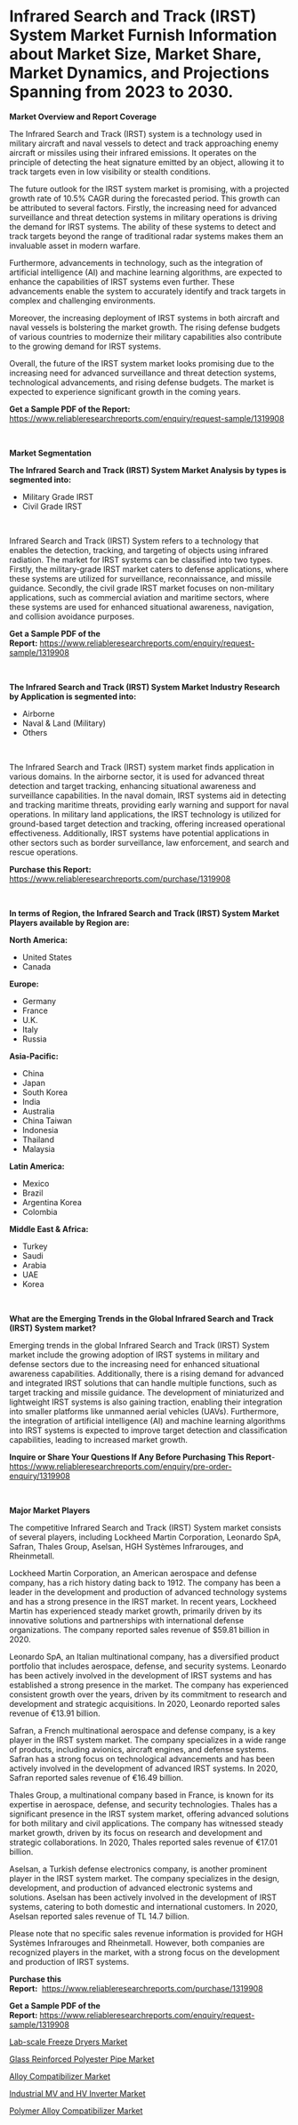<p><h1>Infrared Search and Track (IRST) System Market Furnish Information about Market Size, Market Share, Market Dynamics, and Projections Spanning from 2023 to 2030.</h1></p><p><strong>Market Overview and Report Coverage</strong></p>
<p><p>The Infrared Search and Track (IRST) system is a technology used in military aircraft and naval vessels to detect and track approaching enemy aircraft or missiles using their infrared emissions. It operates on the principle of detecting the heat signature emitted by an object, allowing it to track targets even in low visibility or stealth conditions.</p><p>The future outlook for the IRST system market is promising, with a projected growth rate of 10.5% CAGR during the forecasted period. This growth can be attributed to several factors. Firstly, the increasing need for advanced surveillance and threat detection systems in military operations is driving the demand for IRST systems. The ability of these systems to detect and track targets beyond the range of traditional radar systems makes them an invaluable asset in modern warfare.</p><p>Furthermore, advancements in technology, such as the integration of artificial intelligence (AI) and machine learning algorithms, are expected to enhance the capabilities of IRST systems even further. These advancements enable the system to accurately identify and track targets in complex and challenging environments.</p><p>Moreover, the increasing deployment of IRST systems in both aircraft and naval vessels is bolstering the market growth. The rising defense budgets of various countries to modernize their military capabilities also contribute to the growing demand for IRST systems.</p><p>Overall, the future of the IRST system market looks promising due to the increasing need for advanced surveillance and threat detection systems, technological advancements, and rising defense budgets. The market is expected to experience significant growth in the coming years.</p></p>
<p><strong>Get a Sample PDF of the Report:</strong> <a href="https://www.reliableresearchreports.com/enquiry/request-sample/1319908">https://www.reliableresearchreports.com/enquiry/request-sample/1319908</a></p>
<p>&nbsp;</p>
<p><strong>Market Segmentation</strong></p>
<p><strong>The Infrared Search and Track (IRST) System Market Analysis by types is segmented into:</strong></p>
<p><ul><li>Military Grade IRST</li><li>Civil Grade IRST</li></ul></p>
<p>&nbsp;</p>
<p><p>Infrared Search and Track (IRST) System refers to a technology that enables the detection, tracking, and targeting of objects using infrared radiation. The market for IRST systems can be classified into two types. Firstly, the military-grade IRST market caters to defense applications, where these systems are utilized for surveillance, reconnaissance, and missile guidance. Secondly, the civil grade IRST market focuses on non-military applications, such as commercial aviation and maritime sectors, where these systems are used for enhanced situational awareness, navigation, and collision avoidance purposes.</p></p>
<p><strong>Get a Sample PDF of the Report:</strong>&nbsp;<a href="https://www.reliableresearchreports.com/enquiry/request-sample/1319908">https://www.reliableresearchreports.com/enquiry/request-sample/1319908</a></p>
<p>&nbsp;</p>
<p><strong>The Infrared Search and Track (IRST) System Market Industry Research by Application is segmented into:</strong></p>
<p><ul><li>Airborne</li><li>Naval & Land (Military)</li><li>Others</li></ul></p>
<p>&nbsp;</p>
<p><p>The Infrared Search and Track (IRST) system market finds application in various domains. In the airborne sector, it is used for advanced threat detection and target tracking, enhancing situational awareness and surveillance capabilities. In the naval domain, IRST systems aid in detecting and tracking maritime threats, providing early warning and support for naval operations. In military land applications, the IRST technology is utilized for ground-based target detection and tracking, offering increased operational effectiveness. Additionally, IRST systems have potential applications in other sectors such as border surveillance, law enforcement, and search and rescue operations.</p></p>
<p><strong>Purchase this Report:</strong>&nbsp; <a href="https://www.reliableresearchreports.com/purchase/1319908">https://www.reliableresearchreports.com/purchase/1319908</a></p>
<p>&nbsp;</p>
<p><strong>In terms of Region, the Infrared Search and Track (IRST) System Market Players available by Region are:</strong></p>
<p>
    <p> <strong> North America: </strong>
        <ul>
            <li>United States</li>
            <li>Canada</li>
        </ul>
        </p> 
    <p> <strong> Europe: </strong>
        <ul>
            <li>Germany</li>
            <li>France</li>
            <li>U.K.</li>
            <li>Italy</li>
            <li>Russia</li>
        </ul>
        </p> 
    <p> <strong> Asia-Pacific: </strong>
        <ul>
            <li>China</li>
            <li>Japan</li>
            <li>South Korea</li>
            <li>India</li>
            <li>Australia</li>
            <li>China Taiwan</li>
            <li>Indonesia</li>
            <li>Thailand</li>
            <li>Malaysia</li>
        </ul>
        </p> 
    <p> <strong> Latin America: </strong>
        <ul>
            <li>Mexico</li>
            <li>Brazil</li>
            <li>Argentina Korea</li>
            <li>Colombia</li>
        </ul>
        </p> 
    <p> <strong> Middle East & Africa: </strong>
        <ul>
            <li>Turkey</li>
            <li>Saudi</li>
            <li>Arabia</li>
            <li>UAE</li>
            <li>Korea</li>
        </ul>
    </p>
    </p>
<p>&nbsp;</p>
<p><strong>What are the Emerging Trends in the Global Infrared Search and Track (IRST) System market?</strong></p>
<p><p>Emerging trends in the global Infrared Search and Track (IRST) System market include the growing adoption of IRST systems in military and defense sectors due to the increasing need for enhanced situational awareness capabilities. Additionally, there is a rising demand for advanced and integrated IRST solutions that can handle multiple functions, such as target tracking and missile guidance. The development of miniaturized and lightweight IRST systems is also gaining traction, enabling their integration into smaller platforms like unmanned aerial vehicles (UAVs). Furthermore, the integration of artificial intelligence (AI) and machine learning algorithms into IRST systems is expected to improve target detection and classification capabilities, leading to increased market growth.</p></p>
<p><strong>Inquire or Share Your Questions If Any Before Purchasing This Report</strong>- <a href="https://www.reliableresearchreports.com/enquiry/pre-order-enquiry/1319908">https://www.reliableresearchreports.com/enquiry/pre-order-enquiry/1319908</a></p>
<p>&nbsp;</p>
<p><strong>Major Market Players</strong></p>
<p><p>The competitive Infrared Search and Track (IRST) System market consists of several players, including Lockheed Martin Corporation, Leonardo SpA, Safran, Thales Group, Aselsan, HGH Systèmes Infrarouges, and Rheinmetall. </p><p>Lockheed Martin Corporation, an American aerospace and defense company, has a rich history dating back to 1912. The company has been a leader in the development and production of advanced technology systems and has a strong presence in the IRST market. In recent years, Lockheed Martin has experienced steady market growth, primarily driven by its innovative solutions and partnerships with international defense organizations. The company reported sales revenue of $59.81 billion in 2020.</p><p>Leonardo SpA, an Italian multinational company, has a diversified product portfolio that includes aerospace, defense, and security systems. Leonardo has been actively involved in the development of IRST systems and has established a strong presence in the market. The company has experienced consistent growth over the years, driven by its commitment to research and development and strategic acquisitions. In 2020, Leonardo reported sales revenue of €13.91 billion.</p><p>Safran, a French multinational aerospace and defense company, is a key player in the IRST system market. The company specializes in a wide range of products, including avionics, aircraft engines, and defense systems. Safran has a strong focus on technological advancements and has been actively involved in the development of advanced IRST systems. In 2020, Safran reported sales revenue of €16.49 billion.</p><p>Thales Group, a multinational company based in France, is known for its expertise in aerospace, defense, and security technologies. Thales has a significant presence in the IRST system market, offering advanced solutions for both military and civil applications. The company has witnessed steady market growth, driven by its focus on research and development and strategic collaborations. In 2020, Thales reported sales revenue of €17.01 billion.</p><p>Aselsan, a Turkish defense electronics company, is another prominent player in the IRST system market. The company specializes in the design, development, and production of advanced electronic systems and solutions. Aselsan has been actively involved in the development of IRST systems, catering to both domestic and international customers. In 2020, Aselsan reported sales revenue of TL 14.7 billion.</p><p>Please note that no specific sales revenue information is provided for HGH Systèmes Infrarouges and Rheinmetall. However, both companies are recognized players in the market, with a strong focus on the development and production of IRST systems.</p></p>
<p><strong>Purchase this Report:</strong>&nbsp;&nbsp;<a href="https://www.reliableresearchreports.com/purchase/1319908">https://www.reliableresearchreports.com/purchase/1319908</a></p>
<p></p>
<p><strong>Get a Sample PDF of the Report:</strong>&nbsp;<a href="https://www.reliableresearchreports.com/enquiry/request-sample/1319908">https://www.reliableresearchreports.com/enquiry/request-sample/1319908</a></p>
<p><p><a href="https://github.com/amae102299/Market-Research-Report-List-1/blob/main/lab-scale-freeze-dryers-market.md">Lab-scale Freeze Dryers Market</a></p><p><a href="https://medium.com/@juansmith1961/glass-reinforced-polyester-pipe-market-trends-and-market-analysis-forecasted-for-period-2023-2030-271806ed8ea7">Glass Reinforced Polyester Pipe Market</a></p><p><a href="https://medium.com/@christopherbennett19/alloy-compatibilizer-market-exploring-market-share-market-trends-and-future-growth-d45aa42ee63a">Alloy Compatibilizer Market</a></p><p><a href="https://github.com/prosalinda88/Market-Research-Report-List-1/blob/main/industrial-mv-and-hv-inverter-market.md">Industrial MV and HV Inverter Market</a></p><p><a href="https://medium.com/@brandonramos59/decoding-polymer-alloy-compatibilizer-market-metrics-market-share-trends-and-growth-patterns-7f62f306a255">Polymer Alloy Compatibilizer Market</a></p></p>